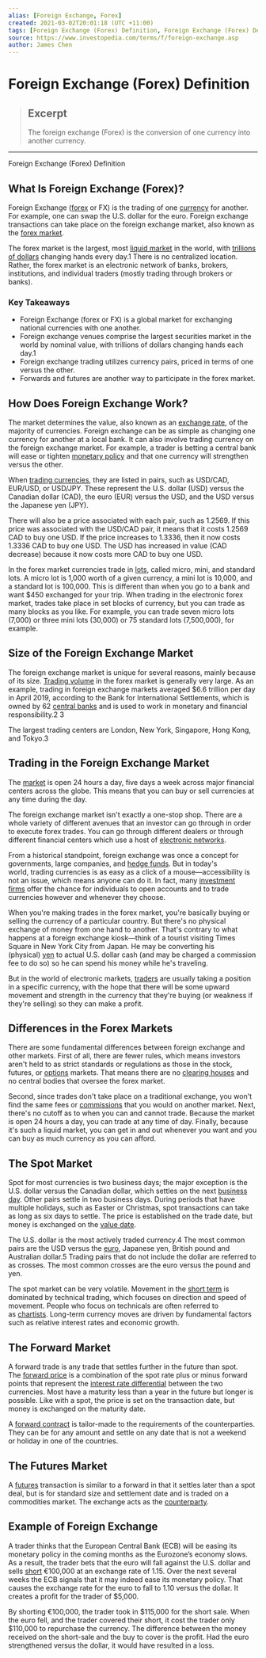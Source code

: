 ```yaml
---
alias: [Foreign Exchange, Forex]
created: 2021-03-02T20:01:18 (UTC +11:00)
tags: [Foreign Exchange (Forex) Definition, Foreign Exchange (Forex) Definition]
source: https://www.investopedia.com/terms/f/foreign-exchange.asp
author: James Chen
---
```


# Foreign Exchange (Forex) Definition

> ## Excerpt
> The foreign exchange (Forex) is the conversion of one currency into another currency.

---

Foreign Exchange (Forex) Definition
## What Is Foreign Exchange (Forex)?

Foreign Exchange ([forex](https://www.investopedia.com/terms/f/forex.asp) or FX) is the trading of one [currency](https://www.investopedia.com/terms/c/currency.asp) for another. For example, one can swap the U.S. dollar for the euro. Foreign exchange transactions can take place on the foreign exchange market, also known as the [forex market](https://www.investopedia.com/terms/forex/f/forex-market.asp).

The forex market is the largest, most [liquid market](https://www.investopedia.com/terms/l/liquidmarket.asp) in the world, with [trillions of dollars](https://www.investopedia.com/articles/forex/11/who-trades-forex-and-why.asp) changing hands every day.1 There is no centralized location. Rather, the forex market is an electronic network of banks, brokers, institutions, and individual traders (mostly trading through brokers or banks).

### Key Takeaways

-   Foreign Exchange (forex or FX) is a global market for exchanging national currencies with one another.
-   Foreign exchange venues comprise the largest securities market in the world by nominal value, with trillions of dollars changing hands each day.1
-   Foreign exchange trading utilizes currency pairs, priced in terms of one versus the other.
-   Forwards and futures are another way to participate in the forex market.

## How Does Foreign Exchange Work? 

The market determines the value, also known as an [exchange rate](https://www.investopedia.com/terms/e/exchangerate.asp), of the majority of currencies. Foreign exchange can be as simple as changing one currency for another at a local bank. It can also involve trading currency on the foreign exchange market. For example, a trader is betting a central bank will ease or tighten [monetary policy](https://www.investopedia.com/video/play/monetary-policy/) and that one currency will strengthen versus the other.

When [trading currencies](https://www.investopedia.com/articles/forex/08/forex-concepts.asp), they are listed in pairs, such as USD/CAD, EUR/USD, or USD/JPY. These represent the U.S. dollar (USD) versus the Canadian dollar (CAD), the euro (EUR) versus the USD, and the USD versus the Japanese yen (JPY).

There will also be a price associated with each pair, such as 1.2569. If this price was associated with the USD/CAD pair, it means that it costs 1.2569 CAD to buy one USD. If the price increases to 1.3336, then it now costs 1.3336 CAD to buy one USD. The USD has increased in value (CAD decrease) because it now costs more CAD to buy one USD.

In the forex market currencies trade in [lots](https://www.investopedia.com/financial-edge/0412/the-basics-of-currency-trading.aspx), called micro, mini, and standard lots. A micro lot is 1,000 worth of a given currency, a mini lot is 10,000, and a standard lot is 100,000. This is different than when you go to a bank and want $450 exchanged for your trip. When trading in the electronic forex market, trades take place in set blocks of currency, but you can trade as many blocks as you like. For example, you can trade seven micro lots (7,000) or three mini lots (30,000) or 75 standard lots (7,500,000), for example.

## Size of the Foreign Exchange Market

The foreign exchange market is unique for several reasons, mainly because of its size. [Trading volume](https://www.investopedia.com/terms/v/volumeoftrade.asp) in the forex market is generally very large. As an example, trading in foreign exchange markets averaged $6.6 trillion per day in April 2019, according to the Bank for International Settlements, which is owned by 62 [central banks](https://www.investopedia.com/terms/c/centralbank.asp) and is used to work in monetary and financial responsibility.2 3 

The largest trading centers are London, New York, Singapore, Hong Kong, and Tokyo.3

## Trading in the Foreign Exchange Market

The [market](https://www.investopedia.com/articles/forex/08/3-market-system.asp) is open 24 hours a day, five days a week across major financial centers across the globe. This means that you can buy or sell currencies at any time during the day.

The foreign exchange market isn't exactly a one-stop shop. There are a whole variety of different avenues that an investor can go through in order to execute forex trades. You can go through different dealers or through different financial centers which use a host of [electronic networks](https://www.investopedia.com/articles/stocks/11/securities-market-introduction.asp).

From a historical standpoint, foreign exchange was once a concept for governments, large companies, and [hedge funds](https://www.investopedia.com/terms/h/hedgefund.asp). But in today's world, trading currencies is as easy as a click of a mouse—accessibility is not an issue, which means anyone can do it. In fact, many [investment firms](https://www.investopedia.com/terms/i/investmentcompany.asp) offer the chance for individuals to open accounts and to trade currencies however and whenever they choose.

When you're making trades in the forex market, you're basically buying or selling the currency of a particular country. But there's no physical exchange of money from one hand to another. That's contrary to what happens at a foreign exchange kiosk—think of a tourist visiting Times Square in New York City from Japan. He may be converting his (physical) [yen](https://www.investopedia.com/terms/forex/j/jpy-japanese-yen.asp) to actual U.S. dollar cash (and may be charged a commission fee to do so) so he can spend his money while he's traveling.

But in the world of electronic markets, [traders](https://www.investopedia.com/terms/t/trader.asp) are usually taking a position in a specific currency, with the hope that there will be some upward movement and strength in the currency that they're buying (or weakness if they're selling) so they can make a profit. 

## Differences in the Forex Markets

There are some fundamental differences between foreign exchange and other markets. First of all, there are fewer rules, which means investors aren't held to as strict standards or regulations as those in the stock, futures, or [options](https://www.investopedia.com/terms/o/option.asp) markets. That means there are no [clearing houses](https://www.investopedia.com/terms/c/clearinghouse.asp) and no central bodies that oversee the forex market.

Second, since trades don't take place on a traditional exchange, you won't find the same fees or [commissions](https://www.investopedia.com/terms/c/commission.asp) that you would on another market. Next, there's no cutoff as to when you can and cannot trade. Because the market is open 24 hours a day, you can trade at any time of day. Finally, because it's such a liquid market, you can get in and out whenever you want and you can buy as much currency as you can afford.

## The Spot Market

Spot for most currencies is two business days; the major exception is the U.S. dollar versus the Canadian dollar, which settles on the next [business day](https://www.investopedia.com/terms/b/business-day.asp). Other pairs settle in two business days. During periods that have multiple holidays, such as Easter or Christmas, spot transactions can take as long as six days to settle. The price is established on the trade date, but money is exchanged on the [value date](https://www.investopedia.com/terms/v/valuedate.asp).

The U.S. dollar is the most actively traded currency.4 The most common pairs are the USD versus the [euro](https://www.investopedia.com/terms/e/euro.asp), Japanese yen, British pound and Australian dollar.5 Trading pairs that do not include the dollar are referred to as crosses. The most common crosses are the euro versus the pound and yen.

The spot market can be very volatile. Movement in the [short term](https://www.investopedia.com/terms/s/shortterm.asp) is dominated by technical trading, which focuses on direction and speed of movement. People who focus on technicals are often referred to as [chartists](https://www.investopedia.com/terms/c/chartist.asp). Long-term currency moves are driven by fundamental factors such as relative interest rates and economic growth.

## The Forward Market

A forward trade is any trade that settles further in the future than spot. The [forward price](https://www.investopedia.com/terms/f/forwardprice.asp) is a combination of the spot rate plus or minus forward points that represent the [interest rate differential](https://www.investopedia.com/terms/i/interest-rate-differential.asp) between the two currencies. Most have a maturity less than a year in the future but longer is possible. Like with a spot, the price is set on the transaction date, but money is exchanged on the maturity date.

A [forward contract](https://www.investopedia.com/terms/f/forwardcontract.asp) is tailor-made to the requirements of the counterparties. They can be for any amount and settle on any date that is not a weekend or holiday in one of the countries.

## The Futures Market

A [futures](https://www.investopedia.com/terms/f/futures.asp) transaction is similar to a forward in that it settles later than a spot deal, but is for standard size and settlement date and is traded on a commodities market. The exchange acts as the [counterparty](https://www.investopedia.com/terms/c/counterparty.asp).

## Example of Foreign Exchange

A trader thinks that the European Central Bank (ECB) will be easing its monetary policy in the coming months as the Eurozone’s economy slows. As a result, the trader bets that the euro will fall against the U.S. dollar and sells [short](https://www.investopedia.com/terms/s/short.asp) €100,000 at an exchange rate of 1.15. Over the next several weeks the ECB signals that it may indeed ease its monetary policy. That causes the exchange rate for the euro to fall to 1.10 versus the dollar. It creates a profit for the trader of $5,000.

By shorting €100,000, the trader took in $115,000 for the short sale. When the euro fell, and the trader covered their short, it cost the trader only $110,000 to repurchase the currency. The difference between the money received on the short-sale and the buy to cover is the profit. Had the euro strengthened versus the dollar, it would have resulted in a loss.
